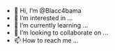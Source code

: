 - 👋 Hi, I’m @Blacc4bama
- 👀 I’m interested in ...
- 🌱 I’m currently learning ...
- 💞️ I’m looking to collaborate on ...
- 📫 How to reach me ...

<!---
Blacc4bama/Blacc4bama is a ✨ special ✨ repository because its `README.md` (this file) appears on your GitHub profile.
You can click the Preview link to take a look at your changes.
--->
